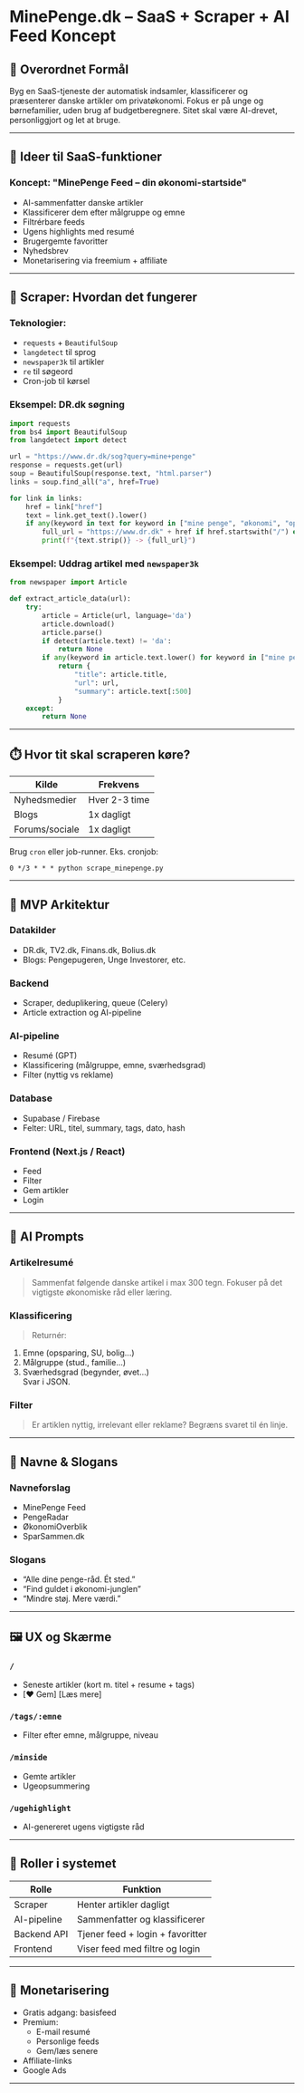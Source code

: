 # MinePenge.dk – SaaS + Scraper + AI Feed Koncept

## 🎯 Overordnet Formål
Byg en SaaS-tjeneste der automatisk indsamler, klassificerer og præsenterer danske artikler om privatøkonomi. Fokus er på unge og børnefamilier, uden brug af budgetberegnere. Sitet skal være AI-drevet, personliggjort og let at bruge.

---

## 🧠 Ideer til SaaS-funktioner

### Koncept: "MinePenge Feed – din økonomi-startside"
- AI-sammenfatter danske artikler
- Klassificerer dem efter målgruppe og emne
- Filtrérbare feeds
- Ugens highlights med resumé
- Brugergemte favoritter
- Nyhedsbrev
- Monetarisering via freemium + affiliate

---

## 🔁 Scraper: Hvordan det fungerer

### Teknologier:
- `requests` + `BeautifulSoup`
- `langdetect` til sprog
- `newspaper3k` til artikler
- `re` til søgeord
- Cron-job til kørsel

### Eksempel: DR.dk søgning
```python
import requests
from bs4 import BeautifulSoup
from langdetect import detect

url = "https://www.dr.dk/sog?query=mine+penge"
response = requests.get(url)
soup = BeautifulSoup(response.text, "html.parser")
links = soup.find_all("a", href=True)

for link in links:
    href = link["href"]
    text = link.get_text().lower()
    if any(keyword in text for keyword in ["mine penge", "økonomi", "opsparing", "su", "familieøkonomi"]):
        full_url = "https://www.dr.dk" + href if href.startswith("/") else href
        print(f"{text.strip()} -> {full_url}")
```

### Eksempel: Uddrag artikel med `newspaper3k`
```python
from newspaper import Article

def extract_article_data(url):
    try:
        article = Article(url, language='da')
        article.download()
        article.parse()
        if detect(article.text) != 'da':
            return None
        if any(keyword in article.text.lower() for keyword in ["mine penge", "økonomi", "opsparing", "budget", "gæld", "su", "børnepenge"]):
            return {
                "title": article.title,
                "url": url,
                "summary": article.text[:500]
            }
    except:
        return None
```

---

## ⏱️ Hvor tit skal scraperen køre?

| Kilde             | Frekvens      |
|------------------|---------------|
| Nyhedsmedier     | Hver 2-3 time |
| Blogs            | 1x dagligt    |
| Forums/sociale   | 1x dagligt    |

Brug `cron` eller job-runner. Eks. cronjob:
```cron
0 */3 * * * python scrape_minepenge.py
```

---

## 🧱 MVP Arkitektur

### Datakilder
- DR.dk, TV2.dk, Finans.dk, Bolius.dk
- Blogs: Pengepugeren, Unge Investorer, etc.

### Backend
- Scraper, deduplikering, queue (Celery)
- Article extraction og AI-pipeline

### AI-pipeline
- Resumé (GPT)
- Klassificering (målgruppe, emne, sværhedsgrad)
- Filter (nyttig vs reklame)

### Database
- Supabase / Firebase
- Felter: URL, titel, summary, tags, dato, hash

### Frontend (Next.js / React)
- Feed
- Filter
- Gem artikler
- Login

---

## 🤖 AI Prompts

### Artikelresumé
> Sammenfat følgende danske artikel i max 300 tegn. Fokuser på det vigtigste økonomiske råd eller læring.

### Klassificering
> Returnér:  
1. Emne (opsparing, SU, bolig...)  
2. Målgruppe (stud., familie...)  
3. Sværhedsgrad (begynder, øvet...)  
Svar i JSON.

### Filter
> Er artiklen nyttig, irrelevant eller reklame? Begræns svaret til én linje.

---

## 🧠 Navne & Slogans

### Navneforslag
- MinePenge Feed
- PengeRadar
- ØkonomiOverblik
- SparSammen.dk

### Slogans
- “Alle dine penge-råd. Ét sted.”
- “Find guldet i økonomi-junglen”
- “Mindre støj. Mere værdi.”

---

## 🖼️ UX og Skærme

### `/`
- Seneste artikler (kort m. titel + resume + tags)
- [❤ Gem] [Læs mere]

### `/tags/:emne`
- Filter efter emne, målgruppe, niveau

### `/minside`
- Gemte artikler
- Ugeopsummering

### `/ugehighlight`
- AI-genereret ugens vigtigste råd

---

## 📐 Roller i systemet

| Rolle             | Funktion                            |
|------------------|--------------------------------------|
| Scraper          | Henter artikler dagligt              |
| AI-pipeline      | Sammenfatter og klassificerer        |
| Backend API      | Tjener feed + login + favoritter     |
| Frontend         | Viser feed med filtre og login       |

---

## 💸 Monetarisering

- Gratis adgang: basisfeed
- Premium:
  - E-mail resumé
  - Personlige feeds
  - Gem/læs senere
- Affiliate-links
- Google Ads

---